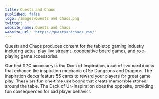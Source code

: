 ```yaml
---
title: Quests and Chaos
published: false
logo: /images/Quests and Chaos.png
twitter: ''
website_name: Quests and Chaos
website_url: 'https://questsandchaos.com/'
---
```


Quests and Chaos produces content for the tabletop gaming industry including actual play live streams, cooperative board games, and role-playing game accessories.

Our first RPG accessory is the Deck of Inspiration, a set of five card decks that enhance the inspiration mechanic of 5e Dungeons and Dragons.  The inspiration decks feature 55 cards to reward  your players for great game play. These are fun one-time use boons that create memorable stories around the table.  The Deck of Un-Inspiration does the opposite, providing fun consequences for bad player behavior.

